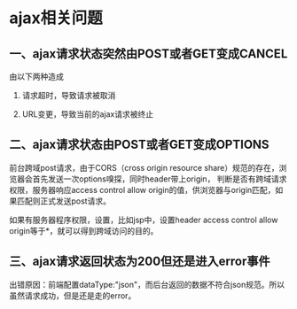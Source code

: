 # ajax相关问题

## 一、ajax请求状态突然由POST或者GET变成CANCEL

由以下两种造成

1. 请求超时，导致请求被取消

2. URL变更，导致当前的ajax请求被终止

## 二、ajax请求状态由POST或者GET变成OPTIONS

前台跨域post请求，由于CORS（cross origin resource share）规范的存在，浏览器会首先发送一次options嗅探，同时header带上origin， 判断是否有跨域请求权限，服务器响应access control allow origin的值，供浏览器与origin匹配，如果匹配则正式发送post请求。

如果有服务器程序权限，设置，比如jsp中，设置header access control allow origin等于*，就可以得到跨域访问的目的。

## 三、ajax请求返回状态为200但还是进入error事件

出错原因：前端配置dataType:"json"，而后台返回的数据不符合json规范。所以虽然请求成功，但是还是走的error。
